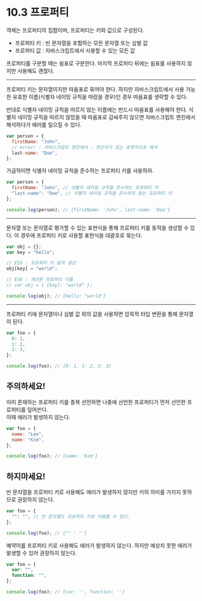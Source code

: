 # 10.3 프로퍼티

객체는 프로퍼티의 집합이며, 프로퍼티는 키와 값으로 구성된다.

- 프로퍼티 키 : 빈 문자열을 포함하는 모든 문자열 또는 심벌 값
- 프로퍼티 값 : 자바스크립트에서 사용할 수 있는 모든 값

프로퍼티를 구분할 때는 쉼표로 구분한다. 마지막 프로퍼티 뒤에는 쉼표를 사용하지 않지만 사용해도 괜찮다.

---

프로퍼티 키는 문자열이지만 따옴표로 묶어야 한다. 하지만 자바스크립트에서 사용 가능한 유효한 이름(식별자 네이밍 규칙을 따랐을 경우)인 경우 따옴표를 생략할 수 있다.

반대로 식별자 네이밍 규칙을 따르지 않는 이름에는 반드시 따옴표를 사용해야 한다. 식별자 네이밍 규칙을 따르지 않았을 때 따옴표로 감싸주지 않으면 자바스크립트 엔진에서 해석하다가 에러를 일으킬 수 있다.

```js
var person = {
  firstName: "John",
  // error! : 자바스크립트 엔진에서 - 연산자가 있는 표현식으로 해석
  last-name: "Doe",
};
```

가급적이면 식별자 네이밍 규칙을 준수하는 프로퍼티 키를 사용하자.

```js
var person = {
  firstName: "John", // 식별자 네이밍 규칙을 준수하는 프로퍼티 키
  "last-name": "Doe", // 석별자 네이밍 규칙을 준수하지 않는 프로퍼티 키
};

console.log(person); // {firstName: 'John', last-name: 'Doe'}
```

---

문자열 또는 문자열로 평가할 수 있는 표현식을 통해 프로퍼티 키를 동적을 생성할 수 있다. 이 경우에 프로퍼티 키로 사용할 표현식을 대괄호로 묶는다.

```js
var obj = {};
var key = "hello";

// ES5 : 프로퍼티 키 동적 생성
obj[key] = "world";

// ES6 : 계산된 프로퍼티 이름
// var obj = { [key]: "world" };

console.log(obj); // {hello: "world"}
```

---

프로퍼티 키에 문자열이나 심벌 값 외의 값을 사용하면 암묵적 타입 변환을 통해 문자열이 된다.

```js
var foo = {
  0: 1,
  1: 2,
  2: 3,
};

console.log(foo); // {0: 1, 1: 2, 2: 3}
```

## 주의하세요!

이미 존재하는 프로퍼티 키를 중복 선언하면 나중에 선언한 프로퍼티가 먼저 선언한 프로퍼티를 덮어쓴다.  
이때 에러가 발생하지 않는다.

```js
var foo = {
  name: "Lee",
  name: "Kim",
};

console.log(foo); // {name: 'Kim'}
```

## 하지마세요!

빈 문자열을 프로퍼티 키로 사용해도 에러가 발생하지 않지만 키의 의미를 가지지 못하므로 권장하지 않는다.

```js
var foo = {
  "": "", // 빈 문자열도 프로퍼티 키로 이용할 수 있다.
};

console.log(foo); // {"" : "'}
```

예약어를 프로퍼티 키로 사용해도 에러가 발생하지 않는다. 하지만 예상치 못한 에러가 발생할 수 있어 권장하지 않는다.

```js
var foo = {
  var: "",
  function: "",
};

console.log(foo); // {var: '', function: ''}
```
